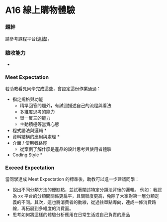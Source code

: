 # A16 線上購物體驗

### 題幹
請參考課程平台([連結](https://lighthouse.alphacamp.co/courses/42/assignments/1144))。

### 驗收能力
* 
### Meet Expectation
若助教看見同學完成這些，會認定這份作業通過：
* 指定規格與功能
  * 精準回答問題外，有試圖描述自己的流程與看法
  * 多維度思考的能力
  * 舉一反三的能力
  * 主動積極等當責心態
* 程式語法與邏輯
  * 
* 資料結構的應用與處理
  * 
* 介面 / 使用者路徑
  * 從案例了解什麼是產品的設計思考與使用者體驗
* Coding Style
  *
### Exceed Expectation
當同學達成 Meet Expectation 的標準後，助教可以進一步建議同學：
* 說出不同分類方法的優缺點，並試著闡述特定分類法背後的邏輯。 
例如：我認為 xx 平台的分類間關係更扁平，且關聯度更高，免除了大家對第一層分類定義的不同。其次，這也將消費者的動線，從過往單點導向，連成一條消費路線，再拓展到多維度的消費面。
* 思考如何將這樣的體驗分析應用在日常生活或自己負責的產品